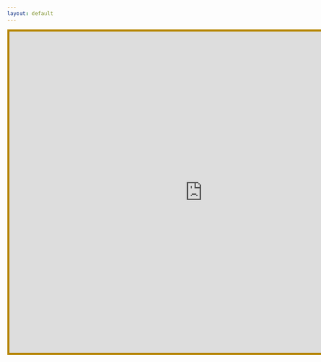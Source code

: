 ```yaml
---
layout: default
---
```

<iframe src="https://rsph.hosted.panopto.com/Panopto/Pages/Embed.aspx?id=80c891b4-8c79-4980-a875-ac1d01402c38&autoplay=false&offerviewer=true&showtitle=true&showbrand=false&start=2720&interactivity=all" height="750" width="900" style="border: 5px solid #b58500;" allowfullscreen allow="autoplay"></iframe>
